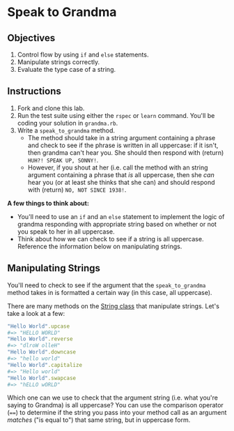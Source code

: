 # Speak to Grandma

## Objectives

1. Control flow by using `if` and `else` statements.
2. Manipulate strings correctly.
3. Evaluate the type case of a string.

## Instructions

1. Fork and clone this lab.
2. Run the test suite using either the `rspec` or `learn` command. You'll be coding your solution in `grandma.rb`.
3. Write a `speak_to_grandma` method. 
	* The method should take in a string argument containing a phrase and check to see if the phrase is written in all uppercase: if it isn't, then grandma can't hear you. She should then respond with (return) `HUH?! SPEAK UP, SONNY!`.
	* However, if you shout at her (i.e. call the method with an string argument containing a phrase that *is* all uppercase, then she *can* hear you (or at least she thinks that she can) and should respond with (return) `NO, NOT SINCE 1938!`.

**A few things to think about:**

* You'll need to use an `if` and an `else` statement to implement the logic of grandma responding with appropriate string based on whether or not you speak to her in all uppercase. 
* Think about how we can check to see if a string is all uppercase. Reference the information below on manipulating strings. 


## Manipulating Strings

You'll need to check to see if the argument that the `speak_to_grandma` method takes in is formatted a certain way (in this case, all uppercase).

There are many methods on the [String class](http://www.ruby-doc.org/core-2.1.4/String.html) that manipulate strings. Let's take a look at a few:

```ruby
"Hello World".upcase
#=> "HELLO WORLD"
"Hello World".reverse
#=> "dlroW olleH" 
"Hello World".downcase
#=> "hello world" 
"Hello World".capitalize
#=> "Hello world" 
"Hello World".swapcase
#=> "hELLO wORLD" 
```

Which one can we use to check that the argument string (i.e. what you're saying to Grandma) is all uppercase? You can use the comparison operator (`==`) to determine if the string you pass into your method call as an argument *matches* ("is equal to") that same string, but in uppercase form. 

